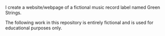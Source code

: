 I create a website/webpage of a fictional music record label named Green Strings.

The following work in this repository is entirely fictional and is used for educational purposes only.
